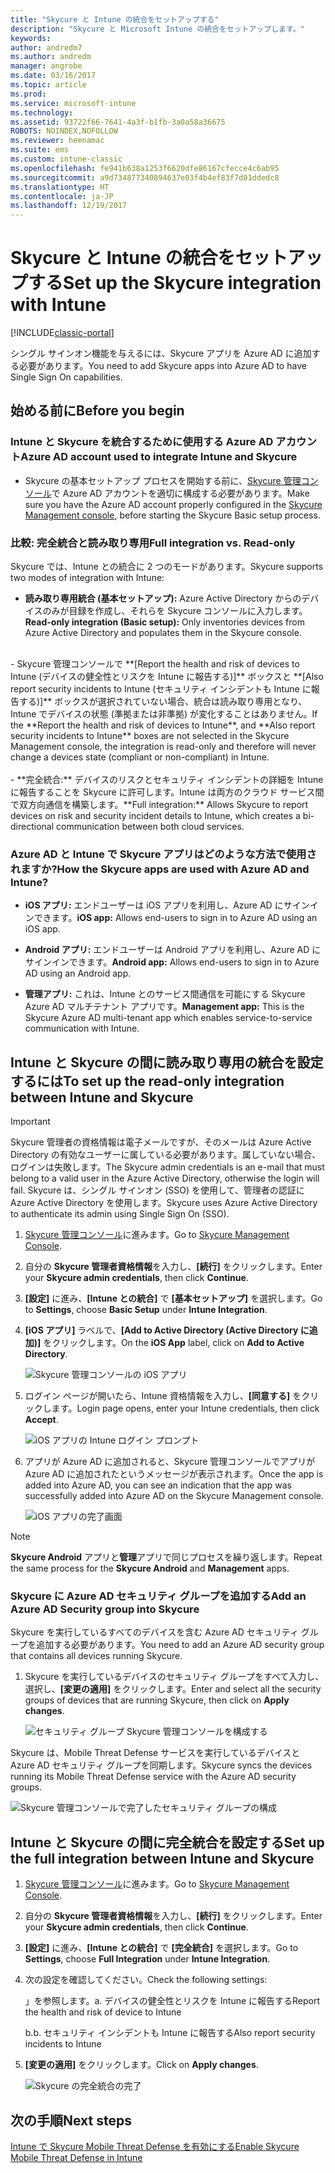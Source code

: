 ```yaml
---
title: "Skycure と Intune の統合をセットアップする"
description: "Skycure と Microsoft Intune の統合をセットアップします。"
keywords: 
author: andredm7
ms.author: andredm
manager: angrobe
ms.date: 03/16/2017
ms.topic: article
ms.prod: 
ms.service: microsoft-intune
ms.technology: 
ms.assetid: 93722f66-7641-4a3f-b1fb-3a0a58a36675
ROBOTS: NOINDEX,NOFOLLOW
ms.reviewer: heenamac
ms.suite: ems
ms.custom: intune-classic
ms.openlocfilehash: fe941b638a1253f6620dfe86167cfecce4c6ab95
ms.sourcegitcommit: a9d734877340894637e03f4b4ef83f7d01ddedc8
ms.translationtype: HT
ms.contentlocale: ja-JP
ms.lasthandoff: 12/19/2017
---
```

# <a name="set-up-the-skycure-integration-with-intune"></a><span data-ttu-id="7b989-103">Skycure と Intune の統合をセットアップする</span><span class="sxs-lookup"><span data-stu-id="7b989-103">Set up the Skycure integration with Intune</span></span>

[!INCLUDE[classic-portal](../includes/classic-portal.md)]

<span data-ttu-id="7b989-104">シングル サインオン機能を与えるには、Skycure アプリを Azure AD に追加する必要があります。</span><span class="sxs-lookup"><span data-stu-id="7b989-104">You need to add Skycure apps into Azure AD to have Single Sign On capabilities.</span></span>

## <a name="before-you-begin"></a><span data-ttu-id="7b989-105">始める前に</span><span class="sxs-lookup"><span data-stu-id="7b989-105">Before you begin</span></span>

### <a name="azure-ad-account-used-to-integrate-intune-and-skycure"></a><span data-ttu-id="7b989-106">Intune と Skycure を統合するために使用する Azure AD アカウント</span><span class="sxs-lookup"><span data-stu-id="7b989-106">Azure AD account used to integrate Intune and Skycure</span></span>

-   <span data-ttu-id="7b989-107">Skycure の基本セットアップ プロセスを開始する前に、[Skycure 管理コンソール](https://aad.skycure.com)で Azure AD アカウントを適切に構成する必要があります。</span><span class="sxs-lookup"><span data-stu-id="7b989-107">Make sure you have the Azure AD account properly configured in the [Skycure Management console](https://aad.skycure.com), before starting the Skycure Basic setup process.</span></span>

### <a name="full-integration-vs-read-only"></a><span data-ttu-id="7b989-108">比較: 完全統合と読み取り専用</span><span class="sxs-lookup"><span data-stu-id="7b989-108">Full integration vs. Read-only</span></span>

<span data-ttu-id="7b989-109">Skycure では、Intune との統合に 2 つのモードがあります。</span><span class="sxs-lookup"><span data-stu-id="7b989-109">Skycure supports two modes of integration with Intune:</span></span>

-   <span data-ttu-id="7b989-110">**読み取り専用統合 (基本セットアップ):** Azure Active Directory からのデバイスのみが目録を作成し、それらを Skycure コンソールに入力します。</span><span class="sxs-lookup"><span data-stu-id="7b989-110">**Read-only integration (Basic setup):** Only inventories devices from Azure Active Directory and populates them in the Skycure console.</span></span>
<br>
    -   <span data-ttu-id="7b989-111">Skycure 管理コンソールで **[Report the health and risk of devices to Intune (デバイスの健全性とリスクを Intune に報告する)]** ボックスと **[Also report security incidents to Intune (セキュリティ インシデントも Intune に報告する)]** ボックスが選択されていない場合、統合は読み取り専用となり、Intune でデバイスの状態 (準拠または非準拠) が変化することはありません。</span><span class="sxs-lookup"><span data-stu-id="7b989-111">If the **Report the health and risk of devices to Intune**, and **Also report security incidents to Intune** boxes are not selected in the Skycure Management console, the integration is read-only and therefore will never change a devices state (compliant or non-compliant) in Intune.</span></span>
<br></br>
-   <span data-ttu-id="7b989-112">**完全統合:** デバイスのリスクとセキュリティ インシデントの詳細を Intune に報告することを Skycure に許可します。Intune は両方のクラウド サービス間で双方向通信を構築します。</span><span class="sxs-lookup"><span data-stu-id="7b989-112">**Full integration:** Allows Skycure to report devices on risk and security incident details to Intune, which creates a bi-directional communication between both cloud services.</span></span>

### <a name="how-the-skycure-apps-are-used-with-azure-ad-and-intune"></a><span data-ttu-id="7b989-113">Azure AD と Intune で Skycure アプリはどのような方法で使用されますか?</span><span class="sxs-lookup"><span data-stu-id="7b989-113">How the Skycure apps are used with Azure AD and Intune?</span></span>

-   <span data-ttu-id="7b989-114">**iOS アプリ:** エンドユーザーは iOS アプリを利用し、Azure AD にサインインできます。</span><span class="sxs-lookup"><span data-stu-id="7b989-114">**iOS app:** Allows end-users to sign in to Azure AD using an iOS app.</span></span>

-   <span data-ttu-id="7b989-115">**Android アプリ:** エンドユーザーは Android アプリを利用し、Azure AD にサインインできます。</span><span class="sxs-lookup"><span data-stu-id="7b989-115">**Android app:** Allows end-users to sign in to Azure AD using an Android app.</span></span>

-   <span data-ttu-id="7b989-116">**管理アプリ:** これは、Intune とのサービス間通信を可能にする Skycure Azure AD マルチテナント アプリです。</span><span class="sxs-lookup"><span data-stu-id="7b989-116">**Management app:** This is the Skycure Azure AD multi-tenant app which enables service-to-service communication with Intune.</span></span>

## <a name="to-set-up-the-read-only-integration-between-intune-and-skycure"></a><span data-ttu-id="7b989-117">Intune と Skycure の間に読み取り専用の統合を設定するには</span><span class="sxs-lookup"><span data-stu-id="7b989-117">To set up the read-only integration between Intune and Skycure</span></span>

> [!IMPORTANT]
> <span data-ttu-id="7b989-118">Skycure 管理者の資格情報は電子メールですが、そのメールは Azure Active Directory の有効なユーザーに属している必要があります。属していない場合、ログインは失敗します。</span><span class="sxs-lookup"><span data-stu-id="7b989-118">The Skycure admin credentials is an e-mail that must belong to a valid user in the Azure Active Directory, otherwise the login will fail.</span></span> <span data-ttu-id="7b989-119">Skycure は、シングル サインオン (SSO) を使用して、管理者の認証に Azure Active Directory を使用します。</span><span class="sxs-lookup"><span data-stu-id="7b989-119">Skycure uses Azure Active Directory to authenticate its admin using Single Sign On (SSO).</span></span>

1.  <span data-ttu-id="7b989-120">[Skycure 管理コンソール](https://aad.skycure.com)に進みます。</span><span class="sxs-lookup"><span data-stu-id="7b989-120">Go to [Skycure Management Console](https://aad.skycure.com).</span></span>

2.  <span data-ttu-id="7b989-121">自分の **Skycure 管理者資格情報**を入力し、**[続行]** をクリックします。</span><span class="sxs-lookup"><span data-stu-id="7b989-121">Enter your **Skycure admin credentials**, then click **Continue**.</span></span>

3.  <span data-ttu-id="7b989-122">**[設定]** に進み、**[Intune との統合]** で **[基本セットアップ]** を選択します。</span><span class="sxs-lookup"><span data-stu-id="7b989-122">Go to **Settings**, choose **Basic Setup** under **Intune Integration**.</span></span>

4.  <span data-ttu-id="7b989-123">**[iOS アプリ]** ラベルで、**[Add to Active Directory (Active Directory に追加)]** をクリックします。</span><span class="sxs-lookup"><span data-stu-id="7b989-123">On the **iOS App** label, click on **Add to Active Directory**.</span></span>

    ![Skycure 管理コンソールの iOS アプリ](../media/mtp/skycure-setup-1.png)

5.  <span data-ttu-id="7b989-125">ログイン ページが開いたら、Intune 資格情報を入力し、**[同意する]** をクリックします。</span><span class="sxs-lookup"><span data-stu-id="7b989-125">Login page opens, enter your Intune credentials, then click **Accept**.</span></span>

    ![iOS アプリの Intune ログイン プロンプト](../media/mtp/skycure-setup-2.png)

6.  <span data-ttu-id="7b989-127">アプリが Azure AD に追加されると、Skycure 管理コンソールでアプリが Azure AD に追加されたというメッセージが表示されます。</span><span class="sxs-lookup"><span data-stu-id="7b989-127">Once the app is added into Azure AD, you can see an indication that the app was successfully added into Azure AD on the Skycure Management console.</span></span>

    ![iOS アプリの完了画面](../media/mtp/skycure-setup-3.png)

> [!NOTE]
> <span data-ttu-id="7b989-129">**Skycure Android** アプリと**管理**アプリで同じプロセスを繰り返します。</span><span class="sxs-lookup"><span data-stu-id="7b989-129">Repeat the same process for the **Skycure Android** and **Management** apps.</span></span>

### <a name="add-an-azure-ad-security-group-into-skycure"></a><span data-ttu-id="7b989-130">Skycure に Azure AD セキュリティ グループを追加する</span><span class="sxs-lookup"><span data-stu-id="7b989-130">Add an Azure AD Security group into Skycure</span></span>

<span data-ttu-id="7b989-131">Skycure を実行しているすべてのデバイスを含む Azure AD セキュリティ グループを追加する必要があります。</span><span class="sxs-lookup"><span data-stu-id="7b989-131">You need to add an Azure AD security group that contains all devices running Skycure.</span></span>

1.  <span data-ttu-id="7b989-132">Skycure を実行しているデバイスのセキュリティ グループをすべて入力し、選択し、**[変更の適用]** をクリックします。</span><span class="sxs-lookup"><span data-stu-id="7b989-132">Enter and select all the security groups of devices that are running Skycure, then click on **Apply changes**.</span></span>

    ![セキュリティ グループ Skycure 管理コンソールを構成する](../media/mtp/skycure-setup-4.png)

<span data-ttu-id="7b989-134">Skycure は、Mobile Threat Defense サービスを実行しているデバイスと Azure AD セキュリティ グループを同期します。</span><span class="sxs-lookup"><span data-stu-id="7b989-134">Skycure syncs the devices running its Mobile Threat Defense service with the Azure AD security groups.</span></span>

![Skycure 管理コンソールで完了したセキュリティ グループの構成](../media/mtp/skycure-setup-5.png)

## <a name="set-up-the-full-integration-between-intune-and-skycure"></a><span data-ttu-id="7b989-136">Intune と Skycure の間に完全統合を設定する</span><span class="sxs-lookup"><span data-stu-id="7b989-136">Set up the full integration between Intune and Skycure</span></span>

1.  <span data-ttu-id="7b989-137">[Skycure 管理コンソール](https://aad.skycure.com)に進みます。</span><span class="sxs-lookup"><span data-stu-id="7b989-137">Go to [Skycure Management Console](https://aad.skycure.com).</span></span>

2.  <span data-ttu-id="7b989-138">自分の **Skycure 管理者資格情報**を入力し、**[続行]** をクリックします。</span><span class="sxs-lookup"><span data-stu-id="7b989-138">Enter your **Skycure admin credentials**, then click **Continue**.</span></span>

3.  <span data-ttu-id="7b989-139">**[設定]** に進み、**[Intune との統合]** で **[完全統合]** を選択します。</span><span class="sxs-lookup"><span data-stu-id="7b989-139">Go to **Settings**, choose **Full Integration** under **Intune Integration**.</span></span>

4.  <span data-ttu-id="7b989-140">次の設定を確認してください。</span><span class="sxs-lookup"><span data-stu-id="7b989-140">Check the following settings:</span></span>

    <span data-ttu-id="7b989-141">」を参照します。</span><span class="sxs-lookup"><span data-stu-id="7b989-141">a.</span></span>  <span data-ttu-id="7b989-142">デバイスの健全性とリスクを Intune に報告する</span><span class="sxs-lookup"><span data-stu-id="7b989-142">Report the health and risk of device to Intune</span></span>

    <span data-ttu-id="7b989-143">b.</span><span class="sxs-lookup"><span data-stu-id="7b989-143">b.</span></span>  <span data-ttu-id="7b989-144">セキュリティ インシデントも Intune に報告する</span><span class="sxs-lookup"><span data-stu-id="7b989-144">Also report security incidents to Intune</span></span>

5.  <span data-ttu-id="7b989-145">**[変更の適用]** をクリックします。</span><span class="sxs-lookup"><span data-stu-id="7b989-145">Click on **Apply changes**.</span></span>

    ![Skycure の完全統合の完了](../media/mtp/skycure-setup-6.png)

## <a name="next-steps"></a><span data-ttu-id="7b989-147">次の手順</span><span class="sxs-lookup"><span data-stu-id="7b989-147">Next steps</span></span>

[<span data-ttu-id="7b989-148">Intune で Skycure Mobile Threat Defense を有効にする</span><span class="sxs-lookup"><span data-stu-id="7b989-148">Enable Skycure Mobile Threat Defense in Intune</span></span>](/intune-classic/deploy-use/enable-skycure-mobile-threat-defense-in-intune)
